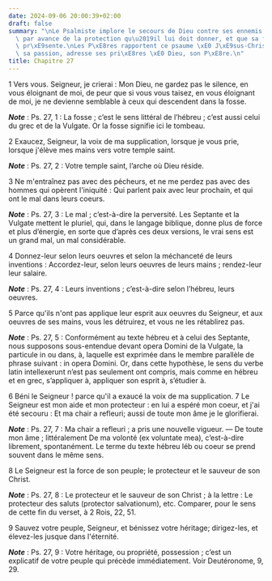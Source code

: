 ```yaml
---
date: 2024-09-06 20:00:39+02:00
draft: false
summary: "\nLe Psalmiste implore le secours de Dieu contre ses ennemis ; il le loue\
  \ par avance de la protection qu\u2019il lui doit donner, et que sa foi lui rend\
  \ pr\xE9sente.\nLes P\xE8res rapportent ce psaume \xE0 J\xE9sus-Christ qui, dans\
  \ sa passion, adresse ses pri\xE8res \xE0 Dieu, son P\xE8re.\n"
title: Chapitre 27
---
```





1 Vers vous. Seigneur, je crierai : Mon Dieu, ne gardez pas le silence, en vous éloignant de moi, de peur que si vous vous taisez, en vous éloignant de moi, je ne devienne semblable à ceux qui descendent dans la fosse.

***Note*** :  Ps. 27, 1 : La fosse ; c’est le sens littéral de l’hébreu ; c’est aussi celui du grec et de la Vulgate. Or la fosse signifie ici le tombeau.


2 Exaucez, Seigneur, la voix de ma supplication, lorsque je vous prie, lorsque j'élève mes mains vers votre temple saint.

***Note*** :  Ps. 27, 2 : Votre temple saint, l’arche où Dieu réside.


3 Ne m'entraînez pas avec des pécheurs, et ne me perdez pas avec des hommes qui opèrent l'iniquité : Qui parlent paix avec leur prochain, et qui ont le mal dans leurs coeurs.

***Note*** :  Ps. 27, 3 : Le mal ; c’est-à-dire la perversité. Les Septante et la Vulgate mettent le pluriel, qui, dans le langage biblique, donne plus de force et plus d’énergie, en sorte que d’après ces deux versions, le vrai sens est un grand mal, un mal considérable.


4 Donnez-leur selon leurs oeuvres et selon la méchanceté de leurs inventions : Accordez-leur, selon leurs oeuvres de leurs mains ; rendez-leur leur salaire.

***Note*** :  Ps. 27, 4 : Leurs inventions ; c’est-à-dire selon l’hébreu, leurs oeuvres.


5 Parce qu'ils n'ont pas applique leur esprit aux oeuvres du Seigneur, et aux oeuvres de ses mains, vous les détruirez, et vous ne les rétablirez pas.

***Note*** :  Ps. 27, 5 : Conformément au texte hébreu et à celui des Septante, nous supposons sous-entendue devant opera Domini de la Vulgate, la particule in ou dans, à, laquelle est exprimée dans le membre parallèle de phrase suivant : in opera Domini. Or, dans cette hypothèse, le sens du verbe latin intellexerunt n’est pas seulement ont compris, mais comme en hébreu et en grec, s’appliquer à, appliquer son esprit à, s’étudier à.


6 Béni le Seigneur ! parce qu'il a exaucé la voix de ma supplication. 7 Le Seigneur est mon aide et mon protecteur : en lui a espéré mon coeur, et j'ai été secouru : Et ma chair a refleuri; aussi de toute mon âme je le glorifierai.

***Note*** :  Ps. 27, 7 : Ma chair a refleuri ; a pris une nouvelle vigueur. ― De toute mon âme ; littéralement De ma volonté (ex voluntate mea), c’est-à-dire librement, spontanément. Le terme du texte hébreu léb ou coeur se prend souvent dans le même sens.


8 Le Seigneur est la force de son peuple; le protecteur et le sauveur de son Christ.

***Note*** :  Ps. 27, 8 : Le protecteur et le sauveur de son Christ ; à la lettre : Le protecteur des saluts (protector salvationum), etc. Comparer, pour le sens de cette fin du verset, à 2 Rois, 22, 51.


9 Sauvez votre peuple, Seigneur, et bénissez votre héritage; dirigez-les, et élevez-les jusque dans l'éternité.

***Note*** :  Ps. 27, 9 : Votre héritage, ou propriété, possession ; c’est un explicatif de votre peuple qui précède immédiatement. Voir Deutéronome, 9, 29.

